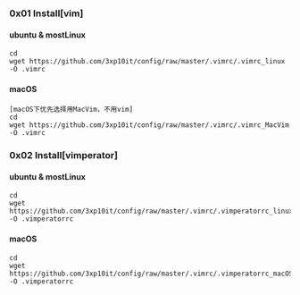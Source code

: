 ### 0x01 Install[vim]

#### ubuntu & mostLinux
```
cd  
wget https://github.com/3xp10it/config/raw/master/.vimrc/.vimrc_linux -O .vimrc
```

#### macOS
```
[macOS下优先选择用MacVim，不用vim]  
cd    
wget https://github.com/3xp10it/config/raw/master/.vimrc/.vimrc_MacVim -O .vimrc
```

### 0x02 Install[vimperator]

#### ubuntu & mostLinux
```
cd   
wget https://github.com/3xp10it/config/raw/master/.vimrc/.vimperatorrc_linux -O .vimperatorrc
```
#### macOS
```
cd
wget https://github.com/3xp10it/config/raw/master/.vimrc/.vimperatorrc_macOS -O .vimperatorrc
```

